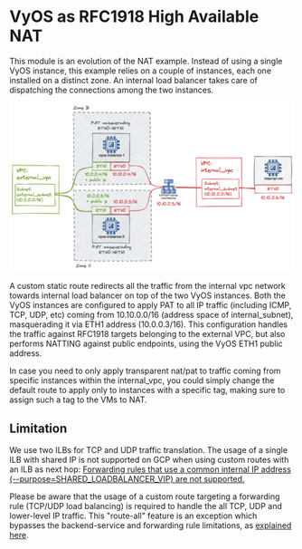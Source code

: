 # VyOS as RFC1918 High Available NAT
This module is an evolution of the NAT example. Instead of using a single VyOS instance, this example relies on a couple of instances,
each one installed on a distinct zone. An internal load balancer takes care of dispatching the connections among the two instances.

<img src="./ha-nat.png" width=600 alt="High Available PAT implementation"/>

A custom static route redirects all the traffic from the internal vpc network towards internal load balancer on top of the two VyOS instances.
Both the VyOS instances are configured to apply PAT to all IP traffic (including ICMP, TCP, UDP, etc) coming from 10.10.0.0/16 (address space of internal_subnet),
masquerading it via ETH1 address (10.0.0.3/16). This configuration handles the traffic against RFC1918 targets belonging
to the external VPC, but also performs NATTING against public endpoints, using the VyOS ETH1 public address. 

In case you need to only apply transparent nat/pat to traffic coming from specific instances within the internal_vpc, you 
could simply change the default route to apply only to instances with a specific tag, making sure to assign such a tag to the
VMs to NAT.


## Limitation
We use two ILBs for TCP and UDP traffic translation. The usage of a single ILB with shared IP is not supported on GCP when using custom routes
with an ILB as next hop: [Forwarding rules that use a common internal IP address (--purpose=SHARED_LOADBALANCER_VIP) are not supported.](https://cloud.google.com/load-balancing/docs/internal/ilb-next-hop-overview#additional_considerations)

Please be aware that the usage of a custom route targeting a forwarding rule (TCP/UDP load balancing) is required to handle the all TCP, UDP and lower-level IP traffic.
This "route-all" feature is an exception which bypasses the backend-service and forwarding rule limitations, as [explained here](https://cloud.google.com/load-balancing/docs/internal/ilb-next-hop-overview).
